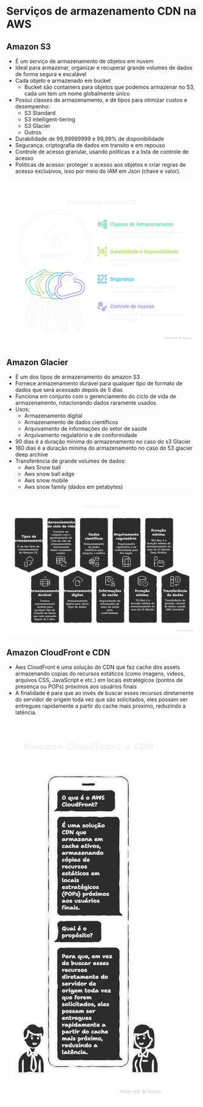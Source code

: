 # Serviços de armazenamento CDN na AWS
## Amazon S3
* É um serviço de armazenamento de objetos em nuvem
* Ideal para armazenar, organizar e recuperar grande volumes de dados de forma 
segura e escalável
* Cada objeto e armazenado em bucket
   * Bucket são containers para objetos que podemos armazenar no S3, cada um tem
     um nome globalmente único
* Possui classes de armazenamento, e de tipos para otimizar custos e desempenho:
   * S3 Standard 
   * S3 intelligent-tiering
   * S3 Glacier
   * Outros
* Durabilidade de 99,99999999 e 99,99% de disponibilidade
* Segurança; criptografia de dados em transito e em repouso
* Controle de acesso granular, usando politicas e a lista de controle de acesso
* Politicas de acesso: proteger o acesso aos objetos e criar regras de acesso exclusivos, isso por meio do IAM em Json (chave e valor).

![imagem resumo amazon s3](assets/modulo6.png)


## Amazon Glacier
* É um dos tipos de armazenamento do amazon S3
* Fornece armazenamento durável para qualquer tipo de formato de dados que será acessado depois de 5 dias
* Funciona em conjunto com o gerenciamento do ciclo de vida de armazenamento, rotacionando dados raramente usados.
* Usos;
   * Armazenamento digital
   * Armazenamento de dados científicos
   * Arquivamento de informações do setor de saúde
   * Arquivamento regulatório e de conformidade
* 90 dias é a duração mínima do armazenamento no caso do s3 Glacier
* 180 dias é a duração mínima do armazenamento no caso do 53 glacier deep archive
* Transferência de grande volumes de dados:
   * Aws Snow ball
   * Aws snow ball edge
   * Aws snow mobile
   * Aws snow family (dados em petabytes)

![imagem resumo amazon glacier](assets/modulo6.1.png)


## Amazon CloudFront e CDN
* Aws CloudFront é uma solução do CDN que faz cache dos assets armazenando copias do recursos estáticos (como imagens, videos, arquivos CSS, JavaScript e etc.) em locais estratégicos (pontos de presença ou POPs) próximos aos usuários finais
* A finalidade é para que ao invés de buscar esses recursos diretamente do servidor de origem toda vez que são solicitados, eles possam ser entregues rapidamente a partir do cache mais proximo, reduzindo a latência.

![imagem resumo amazon cloudfront](assets/modulo6.2.png)
